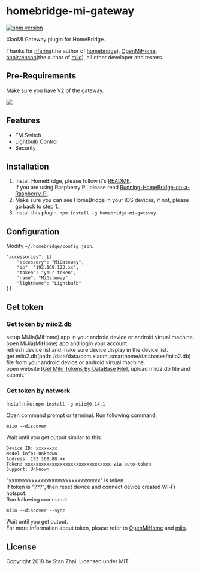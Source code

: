 # homebridge-mi-gateway

[![npm version](https://badge.fury.io/js/homebridge-mi-gateway.svg)](https://badge.fury.io/js/homebridge-mi-gateway)

XiaoMi Gateway plugin for HomeBridge.

Thanks for [nfarina](https://github.com/nfarina)(the author of [homebridge](https://github.com/nfarina/homebridge)), [OpenMiHome](https://github.com/OpenMiHome/mihome-binary-protocol), [aholstenson](https://github.com/aholstenson)(the author of [miio](https://github.com/aholstenson/miio)), all other developer and testers.

## Pre-Requirements

Make sure you have V2 of the gateway.

![](https://raw.githubusercontent.com/stanzhai/homebridge-mi-gateway/master/Gateway.jpg)

## Features

- FM Switch
- Lightbulb Control
- Security

## Installation

1. Install HomeBridge, please follow it's [README](https://github.com/nfarina/homebridge/blob/master/README.md).   
If you are using Raspberry Pi, please read [Running-HomeBridge-on-a-Raspberry-Pi](https://github.com/nfarina/homebridge/wiki/Running-HomeBridge-on-a-Raspberry-Pi).   
2. Make sure you can see HomeBridge in your iOS devices, if not, please go back to step 1.   
3. Install this plugin.   `npm install -g homebridge-mi-gateway`

## Configuration

Modify `~/.homebridge/config.json`.

```
"accessories": [{
    "accessory": "MiGateway",
    "ip": "192.168.123.xx",
    "token": "your-token",
    "name": "MiGateway",
    "lightName": "Lightbulb"
}]
```

## Get token

### Get token by miio2.db

setup MiJia(MiHome) app in your android device or android virtual machine.   
open MiJia(MiHome) app and login your account.   
refresh device list and make sure device display in the device list.   
get miio2.db(path: /data/data/com.xiaomi.smarthome/databases/miio2.db) file from your android device or android virtual machine.   
open website [[Get MiIo Tokens By DataBase File](http://miio2.yinhh.com/)], upload miio2.db file and submit.    

### Get token by network

Install miio: `npm install -g miio@0.14.1`

Open command prompt or terminal. Run following command:   

```
miio --discover
```

Wait until you get output similar to this:   

```
Device ID: xxxxxxxx   
Model info: Unknown   
Address: 192.168.88.xx   
Token: xxxxxxxxxxxxxxxxxxxxxxxxxxxxxxxx via auto-token   
Support: Unknown   
```

"xxxxxxxxxxxxxxxxxxxxxxxxxxxxxxxx" is token.   
If token is "???", then reset device and connect device created Wi-Fi hotspot.   
Run following command:   

```
miio --discover --sync
```

Wait until you get output.   
For more information about token, please refer to [OpenMiHome](https://github.com/OpenMiHome/mihome-binary-protocol) and [miio](https://github.com/aholstenson/miio).   

## License

Copyright 2018 by Stan Zhai. Licensed under MIT.
